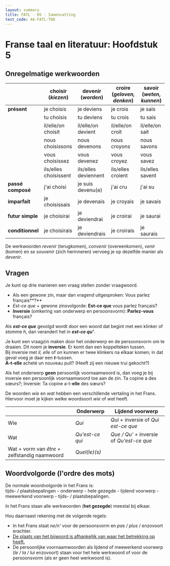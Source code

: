 ```yaml
---
layout: summary
title: FATL - H5 - Samenvatting
test_code: 4A-FATL-T08
---
```


# Franse taal en literatuur: Hoofdstuk 5

## Onregelmatige werkwoorden

|                   | **choisir (*kiezen*)** | **devenir (*worden*)** | **croire (*geloven, denken*)** | **savoir (*weten*, *kunnen*)** |
| ----------------- | ---------------------- | ---------------------- | ------------------------------ | ------------------------------ |
| **présent**       | je choisis             | je deviens             | je crois                       | je sais                        |
|                   | tu choisis             | tu deviens             | tu crois                       | tu sais                        |
|                   | il/elle/on choisit     | il/elle/on devient     | il/elle/on croit               | il/elle/on sait                |
|                   | nous choisissons       | nous devenons          | nous croyons                   | nous savons                    |
|                   | vous choisissez        | vous devenez           | vous croyez                    | vous savez                     |
|                   | ils/elles choisissent  | ils/elles deviennent   | ils/elles croient              | ils/elles savent               |
| **passé composé** | j'ai choisi            | je suis devenu(e)      | j'ai cru                       | j'ai su                        |
| **imparfait**     | je choisissais         | je devenais            | je croyais                     | je savais                      |
| **futur simple**  | je choisirai           | je deviendrai          | je croirai                     | je saurai                      |
| **conditionnel**  | je choisirais          | je deviendrais         | je croirais                    | je saurais                     |

De werkwoorden *revenir* (terugkomen), *convenir* (overeenkomen), *venir* (komen) en *se souvenir* (zich herinneren) vervoeg je op dezelfde manier als *devenir*.

## Vragen

Je kunt op drie manieren een vraag stellen zonder vraagwoord.

- Als een gewone zin, maar dan vragend uitgesproken: Vous parlez français**?**
- *Est-ce que* + gewone zinsvolgorde: **Est-ce que** vous parlez français?
- **Inversie** (omkering van onderwerp en persoonsvorm): **Parlez-vous** français?

Als ***est-ce que*** gevolgd wordt door een woord dat begint met een klinker of stomme *h*, dan verandert het in ***est-ce qu'***.

Je kunt een vraagzin maken door het onderwerp en de persoonsvorm om te draaien. Dit noem je **inversie**. Er komt dan een koppelteken tussen.  
Bij inversie met *il, elle* of *on* kunnen er twee klinkers na elkaar komen; in dat geval voeg je daar een ***t***-tussen.  
**A-t-elle** acheté un nouveau pull? (Heeft zij een nieuwe trui gekocht?)

Als het onderwerp **geen** persoonlijk voornaamwoord is, dan voeg je bij inversie een persoonlijk voornaamwoord toe aan de zin.
Ta copine a des sœurs?; Inversie: Ta copine a-t-**elle** des sœurs?

De woorden *wie* en *wat* hebben een verschillende vertaling in het Frans. Hiervoor moet je kijken welke woordsoort *wie* of *wat* heeft.

|                                               | **Onderwerp**   | **Lijdend voorwerp**                      |
| --------------------------------------------- | --------------- | ----------------------------------------- |
| Wie                                           | *Qui*           | *Qui* + inversie of *Qui est-ce que*      |
| Wat                                           | *Qu'est-ce qui* | *Que / Qu'* + inversie of *Qu'est-ce que* |
| Wat + vorm van *être* + zelfstandig naamwoord | *Quel(le)(s)*   |                                           |

## Woordvolgorde  (l'ordre des mots)

De normale woordvolgorde in het Frans is:  
tijds- / plaatsbepalingen - onderwerp - hele gezegde - lijdend voorwerp - meewerkend voorwerp - tijds- / plaatsbepalingen.

In het Frans staan alle werkwoorden (**het gezegde**) meestal bij elkaar.  

Hou daarnaast rekening met de volgende regels:

- In het Frans staat *ne/n'* voor de persoonsvorm en *pas / plus* / enzovoort erachter.
- [De plaats van het bijwoord is afhankelijk van waar het betrekking op heeft.](../TW2/fatl*h2#het-bijwoord)
- De persoonlijke voornaamwoorden als lijdend of meewerkend voorwerp (*le / la / lui* enzovoort) staan voor het hele werkwoord of voor de persoonsvorm (als er geen heel werkwoord is).
